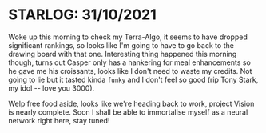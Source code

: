 # STARLOG: 31/10/2021

Woke up this morning to check my Terra-Algo, it seems to have dropped significant rankings, so looks like I'm going to have to go back to the drawing board with that one.
Interesting thing happened this morning though, turns out Casper only has a hankering for meal enhancements so he gave me his croissants, looks like I don't need to waste
my credits. Not going to lie but it tasted kinda ```funky``` and I don't feel so good (rip Tony Stark, my idol -- love you 3000).

Welp free food aside, looks like we're heading back to work, project Vision is nearly complete. Soon I shall be able to immortalise myself as a neural network right here, stay tuned! 
